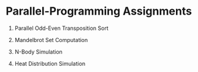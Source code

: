 # Parallel-Programming Assignments

1. Parallel Odd-Even Transposition Sort 

2. Mandelbrot Set Computation 

3. N-Body Simulation 

4. Heat Distribution Simulation
